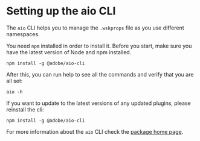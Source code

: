 # Setting up the aio CLI

The `aio` CLI helps you to manage the `.wskprops` file as you use different namespaces. 

You need `npm` installed in order to install it. Before you start, make sure you have the latest version of Node and npm installed.

```
npm install -g @adobe/aio-cli
```

After this, you can run help to see all the commands and verify that you are all set:

```
aio -h
```

If you want to update to the latest versions of any updated plugins, please reinstall the cli:
```
npm install -g @adobe/aio-cli
```

For more information about the `aio` CLI check the [package home page](https://www.npmjs.com/package/@adobe/aio-cli).
